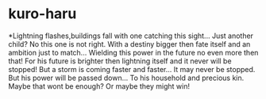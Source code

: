 # kuro-haru
*Lightning flashes,buildings fall with one catching this sight...  Just another child?  No this one is not right.  With a destiny bigger then fate itself and an ambition just to match...  Wielding this power in the future no even more then that!  For his future is brighter then lightning itself and it  never will be stopped!  But a storm is coming faster and faster...  It may never be stopped.  But his power will be passed down...  To his household and precious kin.  Maybe that wont be enough?  Or maybe they might win!
